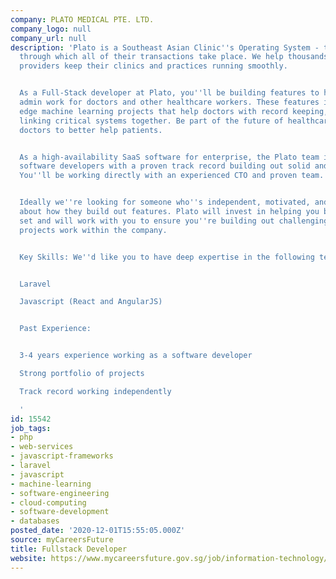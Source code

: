 ```yaml
---
company: PLATO MEDICAL PTE. LTD.
company_logo: null
company_url: null
description: 'Plato is a Southeast Asian Clinic''s Operating System - the platform
  through which all of their transactions take place. We help thousands of healthcare
  providers keep their clinics and practices running smoothly.


  As a Full-Stack developer at Plato, you''ll be building features to help automate
  admin work for doctors and other healthcare workers. These features include cutting
  edge machine learning projects that help doctors with record keeping, to key integrations
  linking critical systems together. Be part of the future of healthcare by supporting
  doctors to better help patients.


  As a high-availability SaaS software for enterprise, the Plato team is looking for
  software developers with a proven track record building out solid and reliable features.
  You''ll be working directly with an experienced CTO and proven team.


  Ideally we''re looking for someone who''s independent, motivated, and thoughtful
  about how they build out features. Plato will invest in helping you build your skill
  set and will work with you to ensure you''re building out challenging and exciting
  projects work within the company.


  Key Skills: We''d like you to have deep expertise in the following technologies.


  Laravel

  Javascript (React and AngularJS)


  Past Experience:


  3-4 years experience working as a software developer

  Strong portfolio of projects

  Track record working independently

  '
id: 15542
job_tags:
- php
- web-services
- javascript-frameworks
- laravel
- javascript
- machine-learning
- software-engineering
- cloud-computing
- software-development
- databases
posted_date: '2020-12-01T15:55:05.000Z'
source: myCareersFuture
title: Fullstack Developer
website: https://www.mycareersfuture.gov.sg/job/information-technology/fullstack-developer-plato-medical-b93ad6305685894dc9bbbd579392e93b
---
```

